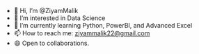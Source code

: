 - 👋 Hi, I’m @ZiyamMalik
- 👀 I’m interested in Data Science
- 🌱 I’m currently learning Python, PowerBI, and Advanced Excel
- 📫 How to reach me: ziyammalik22@gmail.com
- 😄 Open to collaborations.
<!---
ZiyamMalik/ZiyamMalik is a ✨ special ✨ repository because its `README.md` (this file) appears on your GitHub profile.
You can click the Preview link to take a look at your changes.
--->
